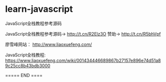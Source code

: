 # learn-javascript
JavaScript全栈教程参考源码

JavaScript全栈教程参考源码→ http://t.cn/R2Elz3O 赞助→ http://t.cn/R5bhVpf

廖雪峰网站： http://www.liaoxuefeng.com/

JavaScript全栈教程: https://www.liaoxuefeng.com/wiki/001434446689867b27157e896e74d51a89c25cc8b43bdb3000

===== END ====
